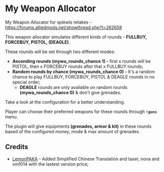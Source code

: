 # My Weapon Allocator

My Weapon Allocator for splewis retakes - https://forums.alliedmods.net/showthread.php?t=262658

This weapon allocator simulates different kinds of rounds - **FULLBUY, FORCEBUY, PISTOL, (DEAGLE)**.

These rounds will be set through two different modes:
- **Ascending rounds (mywa_rounds_chance 1) -** first x rounds will be PISTOL, then x FORCEBUY rounds after that x FULLBUY rounds;
- **Random rounds by chance (mywa_rounds_chance 0) -** It's a random chance to play FULLBUY, FORCEBUY, PISTOL & DEAGLE rounds in no special order;
	- **DEAGLE** rounds are only available on random rounds **(mywa_rounds_chance 0)** & don't give grenades.

Take a look at the configuration for a better understanding.

Player can choose their preferred weapons for these rounds through **`!guns`** menu.

The plugin will give equipments **(grenades, armor & kit)** in these rounds based of the configured money, mode & max amount of grenades.

## Credits
- [LemonPAKA](https://github.com/LemonPAKA/) - Added Simplified Chinese Translation and taser, nova and xm1014 with the lastest version price;
